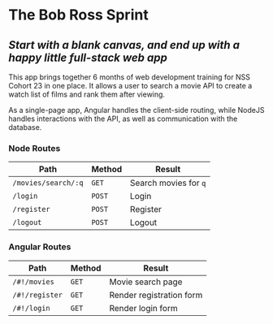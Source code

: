 # The Bob Ross Sprint

## _Start with a blank canvas, and end up with a happy little full-stack web app_

This app brings together 6 months of web development training for NSS Cohort 23 in one place. It allows a user to search a movie API to create a watch list of films and rank them after viewing.

As a single-page app, Angular handles the client-side routing, while NodeJS handles interactions with the API, as well as communication with the database.

### Node Routes

| Path | Method | Result |
| ---- | ------ | ------ |
| `/movies/search/:q` | `GET` | Search movies for `q` |
| `/login` | `POST` | Login |
| `/register` | `POST` | Register |
| `/logout` | `POST` | Logout |

### Angular Routes

| Path | Method | Result |
| ---- | ------ | ------ |
| `/#!/movies` | `GET` | Movie search page |
| `/#!/register` | `GET` | Render registration form |
| `/#!/login` | `GET` | Render login form |